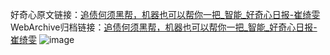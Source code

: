 好奇心原文链接：[追债何须黑帮，机器也可以帮你一把_智能_好奇心日报-崔绮雯](https://www.qdaily.com/articles/2038.html)
WebArchive归档链接：[追债何须黑帮，机器也可以帮你一把_智能_好奇心日报-崔绮雯](http://web.archive.org/web/20190623150740/https://www.qdaily.com/articles/2038.html)
![image](http://ww3.sinaimg.cn/large/007d5XDpgy1g3vbutnrokj30u03844qp)